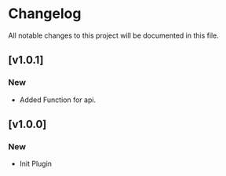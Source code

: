# Changelog

All notable changes to this project will be documented in this file.


## [v1.0.1]

### New

- Added Function for api.


## [v1.0.0]

### New

- Init Plugin
